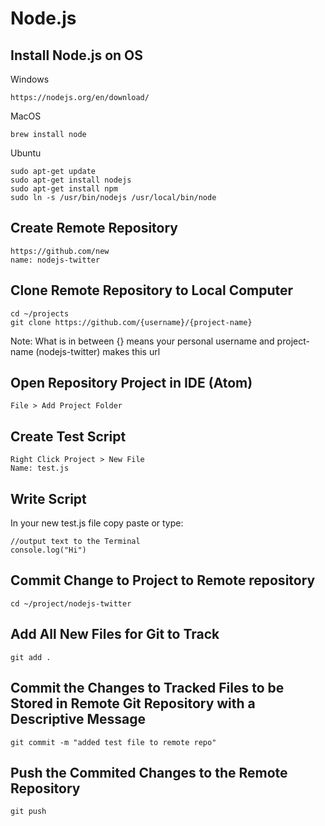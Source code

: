 # Node.js

## Install Node.js on OS

Windows
```
https://nodejs.org/en/download/
```

MacOS
```
brew install node
```

Ubuntu
```
sudo apt-get update
sudo apt-get install nodejs
sudo apt-get install npm
sudo ln -s /usr/bin/nodejs /usr/local/bin/node
```

## Create Remote Repository

```
https://github.com/new
name: nodejs-twitter
```

## Clone Remote Repository to Local Computer

```
cd ~/projects
git clone https://github.com/{username}/{project-name}
```
Note: What is in between {} means your personal username and project-name (nodejs-twitter) makes this url

## Open Repository Project in IDE (Atom)

```
File > Add Project Folder
```

## Create Test Script

```
Right Click Project > New File
Name: test.js
```

## Write Script

In your new test.js file copy paste or type:
```
//output text to the Terminal
console.log("Hi")
```

## Commit Change to Project to Remote repository

```
cd ~/project/nodejs-twitter
```

## Add All New Files for Git to Track

```
git add .
```

## Commit the Changes to Tracked Files to be Stored in Remote Git Repository with a Descriptive Message

```
git commit -m "added test file to remote repo"
```

## Push the Commited Changes to the Remote Repository

```
git push
```
